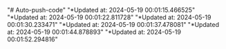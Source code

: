 "# Auto-push-code" 
"*Updated at: 2024-05-19 00:01:15.466525" 
"*Updated at: 2024-05-19 00:01:22.811728" 
"*Updated at: 2024-05-19 00:01:30.233471" 
"*Updated at: 2024-05-19 00:01:37.478081" 
"*Updated at: 2024-05-19 00:01:44.878893" 
"*Updated at: 2024-05-19 00:01:52.294816" 
